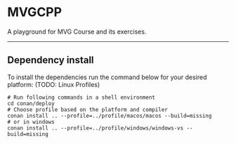 # MVGCPP

A playground for MVG Course and its exercises.

----------

## Dependency install

To install the dependencies run the command below for your desired platform: (TODO: Linux Profiles)

```console
# Run following commands in a shell environment
cd conan/deploy
# Choose profile based on the platform and compiler
conan install .. --profile=../profile/macos/macos --build=missing
# or in windows 
conan install .. --profile=../profile/windows/windows-vs --build=missing
```
